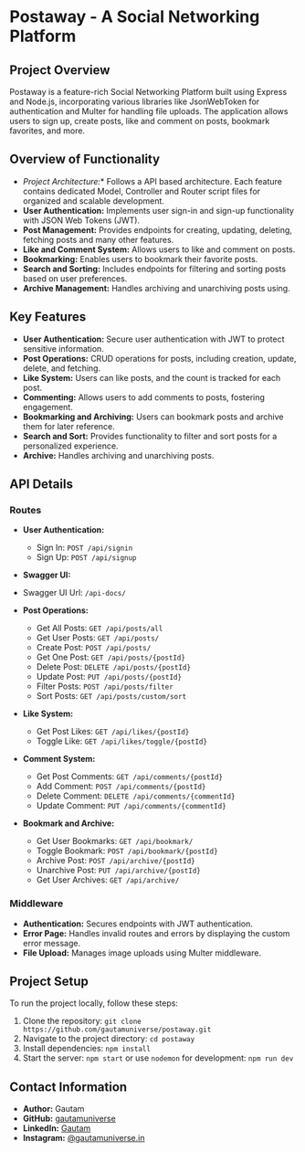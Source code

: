 # Postaway - A Social Networking Platform

## Project Overview

Postaway is a feature-rich Social Networking Platform built using Express and Node.js, incorporating various libraries like JsonWebToken for authentication and Multer for handling file uploads. The application allows users to sign up, create posts, like and comment on posts, bookmark favorites, and more.

## Overview of Functionality

- *Project Architecture:** Follows a API based architecture. Each feature contains dedicated Model, Controller and Router script files for organized and scalable development.
- **User Authentication:** Implements user sign-in and sign-up functionality with JSON Web Tokens (JWT).
- **Post Management:** Provides endpoints for creating, updating, deleting, fetching posts and many other features.
- **Like and Comment System:** Allows users to like and comment on posts.
- **Bookmarking:** Enables users to bookmark their favorite posts.
- **Search and Sorting:** Includes endpoints for filtering and sorting posts based on user preferences.
- **Archive Management:** Handles archiving and unarchiving posts using.

## Key Features

- **User Authentication:** Secure user authentication with JWT to protect sensitive information.
- **Post Operations:** CRUD operations for posts, including creation, update, delete, and fetching.
- **Like System:** Users can like posts, and the count is tracked for each post.
- **Commenting:** Allows users to add comments to posts, fostering engagement.
- **Bookmarking and Archiving:** Users can bookmark posts and archive them for later reference.
- **Search and Sort:** Provides functionality to filter and sort posts for a personalized experience.
- **Archive:** Handles archiving and unarchiving posts.


## API Details

### Routes

- **User Authentication:**
  - Sign In: `POST /api/signin`
  - Sign Up: `POST /api/signup`
 
- **Swagger UI:**
- Swagger UI Url: `/api-docs/`

- **Post Operations:**
  - Get All Posts: `GET /api/posts/all`
  - Get User Posts: `GET /api/posts/`
  - Create Post: `POST /api/posts/`
  - Get One Post: `GET /api/posts/{postId}`
  - Delete Post: `DELETE /api/posts/{postId}`
  - Update Post: `PUT /api/posts/{postId}`
  - Filter Posts: `POST /api/posts/filter`
  - Sort Posts: `GET /api/posts/custom/sort`

- **Like System:**
  - Get Post Likes: `GET /api/likes/{postId}`
  - Toggle Like: `GET /api/likes/toggle/{postId}`

- **Comment System:**
  - Get Post Comments: `GET /api/comments/{postId}`
  - Add Comment: `POST /api/comments/{postId}`
  - Delete Comment: `DELETE /api/comments/{commentId}`
  - Update Comment: `PUT /api/comments/{commentId}`

- **Bookmark and Archive:**
  - Get User Bookmarks: `GET /api/bookmark/`
  - Toggle Bookmark: `POST /api/bookmark/{postId}`
  - Archive Post: `POST /api/archive/{postId}`
  - Unarchive Post: `PUT /api/archive/{postId}`
  - Get User Archives: `GET /api/archive/`

### Middleware

- **Authentication:** Secures endpoints with JWT authentication.
- **Error Page:** Handles invalid routes and errors by displaying the custom error message.
- **File Upload:** Manages image uploads using Multer middleware.

## Project Setup

To run the project locally, follow these steps:

1. Clone the repository: `git clone https://github.com/gautamuniverse/postaway.git`
2. Navigate to the project directory: `cd postaway`
3. Install dependencies: `npm install`
4. Start the server: `npm start` or use `nodemon` for development: `npm run dev`

## Contact Information

- **Author:** Gautam
- **GitHub:** [gautamuniverse](https://github.com/gautamuniverse)
- **LinkedIn:** [Gautam](https://www.linkedin.com/in/gautam-116307bb/)
- **Instagram:** [@gautamuniverse.in](https://www.instagram.com/gautamuniverse.in/)
